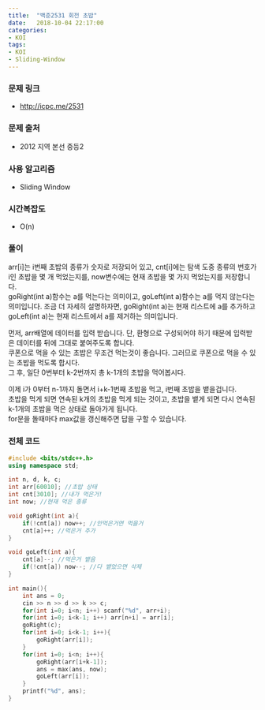 ```yaml
---
title:  "백준2531 회전 초밥"
date:   2018-10-04 22:17:00
categories:
- KOI
tags:
- KOI
- Sliding-Window
---
```


### 문제 링크
* http://icpc.me/2531

### 문제 출처
* 2012 지역 본선 중등2

### 사용 알고리즘
* Sliding Window

### 시간복잡도
* O(n)

### 풀이
arr[i]는 i번째 초밥의 종류가 숫자로 저장되어 있고, cnt[i]에는 탐색 도중 종류의 번호가 i인 초밥을 몇 개 먹었는지를, now변수에는 현재 초밥을 몇 가지 먹었는지를 저장합니다.<br>
goRight(int a)함수는 a를 먹는다는 의미이고, goLeft(int a)함수는 a를 먹지 않는다는 의미입니다. 조금 더 자세히 설명하자면, goRight(int a)는 현재 리스트에 a를 추가하고 goLeft(int a)는 현재 리스트에서 a를 제거하는 의미입니다.

먼저, arr배열에 데이터를 입력 받습니다. 단, 환형으로 구성되어야 하기 때문에 입력받은 데이터를 뒤에 그대로 붙여주도록 합니다.<br>
쿠폰으로 먹을 수 있는 초밥은 무조건 먹는것이 좋습니다. 그러므로 쿠폰으로 먹을 수 있는 초밥을 먹도록 합시다.<br>
그 후, 일단 0번부터 k-2번까지 총 k-1개의 초밥을 먹어봅시다.<br>

이제 i가 0부터 n-1까지 돌면서 i+k-1번째 초밥을 먹고, i번째 초밥을 뱉을겁니다.<br>
초밥을 먹게 되면 연속된 k개의 초밥을 먹게 되는 것이고, 초밥을 뱉게 되면 다시 연속된 k-1개의 초밥을 먹은 상태로 돌아가게 됩니다.<br>
for문을 돌때마다 max값을 갱신해주면 답을 구할 수 있습니다.



### 전체 코드
```cpp
#include <bits/stdc++.h>
using namespace std;

int n, d, k, c;
int arr[60010]; //초밥 상태
int cnt[3010]; //내가 먹은거!
int now; //현재 먹은 종류

void goRight(int a){
	if(!cnt[a]) now++; //안먹은거면 먹을거
	cnt[a]++; //먹은거 추가
}

void goLeft(int a){
	cnt[a]--; //먹은거 뱉음
	if(!cnt[a]) now--; //다 뱉었으면 삭제
}

int main(){
	int ans = 0;
	cin >> n >> d >> k >> c;
	for(int i=0; i<n; i++) scanf("%d", arr+i);
	for(int i=0; i<k-1; i++) arr[n+i] = arr[i];
	goRight(c);
	for(int i=0; i<k-1; i++){
		goRight(arr[i]);
	}
	for(int i=0; i<n; i++){
		goRight(arr[i+k-1]);
		ans = max(ans, now);
		goLeft(arr[i]);
	}
	printf("%d", ans);
}
```
